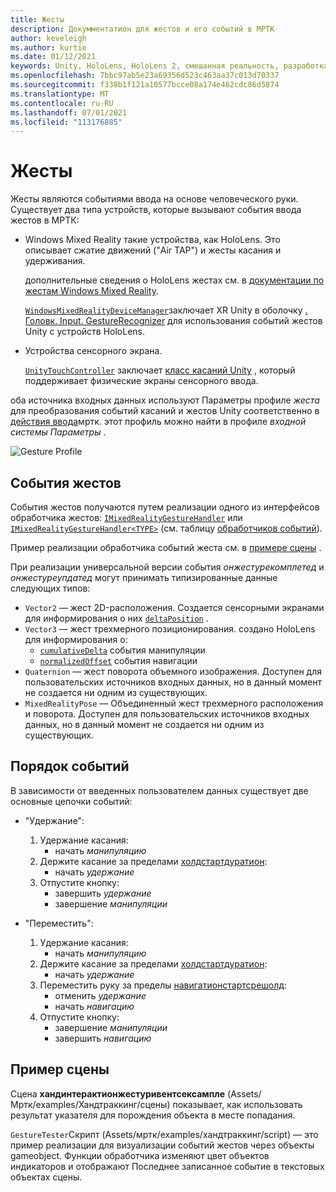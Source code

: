 ```yaml
---
title: Жесты
description: Докумментатион для жестов и его событий в МРТК
author: keveleigh
ms.author: kurtie
ms.date: 01/12/2021
keywords: Unity, HoloLens, HoloLens 2, смешанная реальность, разработка, мртк, жесты,
ms.openlocfilehash: 7bbc97ab5e23a69356d523c463aa37c013d70337
ms.sourcegitcommit: f338b1f121a10577bcce08a174e462cdc86d5874
ms.translationtype: MT
ms.contentlocale: ru-RU
ms.lasthandoff: 07/01/2021
ms.locfileid: "113176885"
---
```

# <a name="gestures"></a>Жесты

Жесты являются событиями ввода на основе человеческого руки. Существует два типа устройств, которые вызывают события ввода жестов в МРТК:

- Windows Mixed Reality такие устройства, как HoloLens. Это описывает сжатие движений ("Air TAP") и жесты касания и удерживания.

  дополнительные сведения о HoloLens жестах см. в [документации по жестам Windows Mixed Reality](/windows/mixed-reality/gestures).

  [`WindowsMixedRealityDeviceManager`](xref:Microsoft.MixedReality.Toolkit.WindowsMixedReality.Input.WindowsMixedRealityDeviceManager)заключает XR Unity в оболочку [. Головк. Input. GestureRecognizer](https://docs.unity3d.com/ScriptReference/XR.WSA.Input.GestureRecognizer.html) для использования событий жестов Unity с устройств HoloLens.

- Устройства сенсорного экрана.

  [`UnityTouchController`](xref:Microsoft.MixedReality.Toolkit.Input.UnityInput) заключает [класс касаний Unity](https://docs.unity3d.com/ScriptReference/Touch.html) , который поддерживает физические экраны сенсорного ввода.

оба источника входных данных используют Параметры профиле _жеста_ для преобразования событий касаний и жестов Unity соответственно в [действия ввода](input-actions.md)мртк. этот профиль можно найти в профиле _входной системы Параметры_ .

<img src="../images/input/GestureProfile.png" alt="Gesture Profile" style="max-width:100%;">

## <a name="gesture-events"></a>События жестов

События жестов получаются путем реализации одного из интерфейсов обработчика жестов: [`IMixedRealityGestureHandler`](xref:Microsoft.MixedReality.Toolkit.Input.IMixedRealityGestureHandler) или [`IMixedRealityGestureHandler<TYPE>`](xref:Microsoft.MixedReality.Toolkit.Input.IMixedRealityGestureHandler`1) (см. таблицу [обработчиков событий](input-events.md)).

Пример реализации обработчика событий жеста см. в [примере сцены](#example-scene) .

При реализации универсальной версии события *онжестурекомплетед* и *онжестуреупдатед* могут принимать типизированные данные следующих типов:

- `Vector2` — жест 2D-расположения. Создается сенсорными экранами для информирования о них [`deltaPosition`](https://docs.unity3d.com/ScriptReference/Touch-deltaPosition.html) .
- `Vector3` — жест трехмерного позиционирования. создано HoloLens для информирования о:
  - [`cumulativeDelta`](https://docs.unity3d.com/ScriptReference/XR.WSA.Input.ManipulationUpdatedEventArgs-cumulativeDelta.html) события манипуляции
  - [`normalizedOffset`](https://docs.unity3d.com/ScriptReference/XR.WSA.Input.NavigationUpdatedEventArgs-normalizedOffset.html) события навигации
- `Quaternion` — жест поворота объемного изображения. Доступен для пользовательских источников входных данных, но в данный момент не создается ни одним из существующих.
- `MixedRealityPose` — Объединенный жест трехмерного расположения и поворота. Доступен для пользовательских источников входных данных, но в данный момент не создается ни одним из существующих.

## <a name="order-of-events"></a>Порядок событий

В зависимости от введенных пользователем данных существует две основные цепочки событий:

- "Удержание":
    1. Удержание касания:
        - начать _манипуляцию_
    1. Держите касание за пределами [холдстартдуратион](xref:Microsoft.MixedReality.Toolkit.Input.MixedRealityInputSimulationProfile.HoldStartDuration):
        - начать _удержание_
    1. Отпустите кнопку:
        - завершить _удержание_
        - завершение _манипуляции_

- "Переместить":
    1. Удержание касания:
        - начать _манипуляцию_
    1. Держите касание за пределами [холдстартдуратион](xref:Microsoft.MixedReality.Toolkit.Input.MixedRealityInputSimulationProfile.HoldStartDuration):
        - начать _удержание_
    1. Переместить руку за пределы [навигатионстартсрешолд](xref:Microsoft.MixedReality.Toolkit.Input.MixedRealityInputSimulationProfile.NavigationStartThreshold):
        - отменить _удержание_
        - начать _навигацию_
    1. Отпустите кнопку:
        - завершение _манипуляции_
        - завершить _навигацию_

## <a name="example-scene"></a>Пример сцены

Сцена **хандинтерактионжестуривентсексампле** (Assets/Мртк/examples/Хандтраккинг/сцены) показывает, как использовать результат указателя для порождения объекта в месте попадания.

`GestureTester`Скрипт (Assets/мртк/examples/хандтраккинг/script) — это пример реализации для визуализации событий жестов через объекты gameobject. Функции обработчика изменяют цвет объектов индикаторов и отображают Последнее записанное событие в текстовых объектах сцены.

